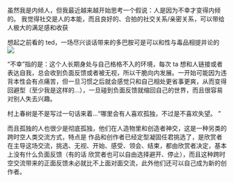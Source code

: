 ---
---

虽然我是内倾人，但我最近越来越开始思考一个假说：人是因为不幸才变得内倾的。
我觉得社交是人的本能，而且良好的、合拍的社交关系/亲密关系，可以带给人极大的满足感和收获

想起之前看的 ted，一场尽兴谈话带来的多巴胺可是可以和性与毒品相提并论的
![](https://picture-guan.oss-cn-hangzhou.aliyuncs.com/20220817122845.png)


“不幸”指的是：这个人长期身处与自己格格不入的环境，每次 ta 想和人链接或者表达自我，总会收到负面反馈或者被无视，所以干脆向内发展。一开始可能因为违背本性会有点痛苦，但一旦习惯之后就会感觉只和自己相处更省事更爽，从而变得回避型（至少我是这样的…），一旦碰到负面反馈就缩回自己的世界，而且很容易对别人失去兴趣。

村上春树是不是写过一句话来着…“哪里会有人喜欢孤独，不过是不喜欢失望。 ”

而且孤独的人也很少是彻底孤独，他们在人造物里和创造者神交，这是一种另类的跨时空人类交流方式，特点是 作品和创作者已经定型凝固任君挑选了，是欣赏者在主导这场交流，挑选、无视、开始、感受、领会、结束，都由欣赏者决定，基本上没有什么负面反馈（有的话 欣赏者也可以自由选择避开、停止），而且这种跨时空交流带来的正面反馈未必就比不上面对面交流，此外他们还可以自己成为新的创作者。